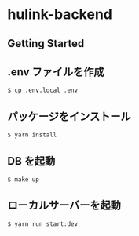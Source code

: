 # hulink-backend
## Getting Started

## .env ファイルを作成
```$ cp .env.local .env```

## パッケージをインストール
```$ yarn install```

## DB を起動
```$ make up```

## ローカルサーバーを起動
```$ yarn run start:dev```
